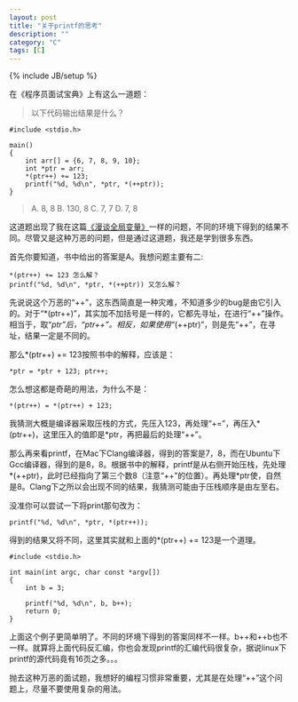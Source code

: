 ```yaml
---
layout: post
title: "关于printf的思考"
description: ""
category: "C"
tags: [C]
---
```

{% include JB/setup %}

在《程序员面试宝典》上有这么一道题：

> 以下代码输出结果是什么？

    #include <stdio.h>

    main() 
    {
    	int arr[] = {6, 7, 8, 9, 10};
		int *ptr = arr;
		*(ptr++) += 123;
		printf("%d, %d\n", *ptr, *(++ptr));
    }

> A. 8, 8 B. 130, 8 C. 7, 7 D. 7, 8

这道题出现了我在这篇[《漫谈全局变量》](http://liuyu314.github.io/c/2014/02/17/global-variable/)一样的问题，不同的环境下得到的结果不同。尽管又是这种万恶的问题，但是通过这道题，我还是学到很多东西。

首先你要知道，书中给出的答案是A。我想问题主要有二:

    *(ptr++) += 123 怎么解？
    printf("%d, %d\n", *ptr, *(++ptr)) 又怎么解？

先说说这个万恶的“++”，这东西简直是一种灾难，不知道多少的bug是由它引入的。对于“*(ptr++)”，其实加不加括号是一样的，它都先寻址，在进行“++”操作。相当于，取“*ptr”后，“ptr++”。相反，如果使用“*(++ptr)”，则是先“++”，在寻址，结果一定是不同的。

那么*(ptr++) += 123按照书中的解释，应该是：
 
    *ptr = *ptr + 123; ptr++;

怎么想这都是奇葩的用法，为什么不是：

    *(ptr++) = *(ptr++) + 123;

我猜测大概是编译器采取压栈的方式，先压入123，再处理“+=”，再压入*(ptr++)，这里压入的值即是*ptr，再把最后的处理“++”。

那么再来看printf，在Mac下Clang编译器，得到的答案是7，8，而在Ubuntu下Gcc编译器，得到的是8，8。根据书中的解释，printf是从右侧开始压栈，先处理*(++ptr)，此时已经指向了第三个数8（注意“++”的位置）。再处理*ptr使，自然是8。Clang下之所以会出现不同的结果，我猜测可能由于压栈顺序是由左至右。

没准你可以尝试一下将print那句改为：

    printf("%d, %d\n", *ptr, *(ptr++));

得到的结果又将不同，这里其实就和上面的*(ptr++) += 123是一个道理。

    #include <stdio.h>
    
    int main(int argc, char const *argv[])
    {
        int b = 3;
	    
	    printf("%d, %d\n", b, b++);
	    return 0;
    }

上面这个例子更简单明了。不同的环境下得到的答案同样不一样。b++和++b也不一样。就算将上面代码反汇编，你也会发现printf的汇编代码很复杂，据说linux下printf的源代码竟有16页之多。。。

抛去这种万恶的面试题，我想好的编程习惯非常重要，尤其是在处理“++”这个问题上，尽量不要使用复杂的用法。